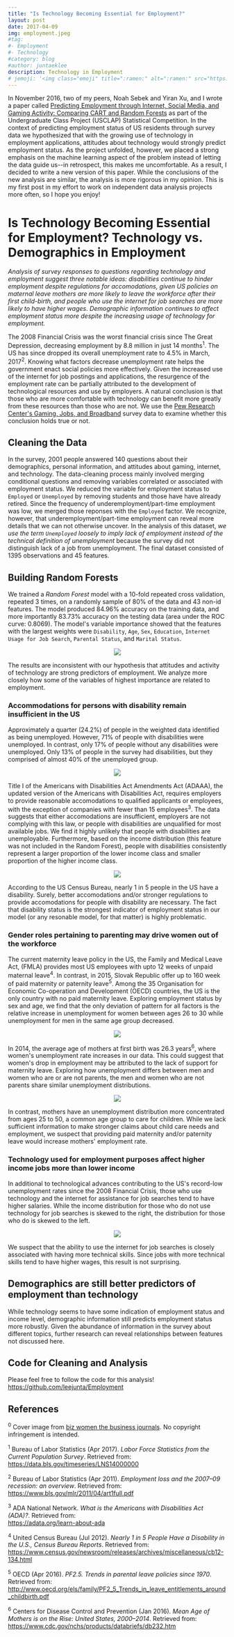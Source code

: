 ```yaml
---
title: "Is Technology Becoming Essential for Employment?"
layout: post
date: 2017-04-09
img: employment.jpeg
#tag:
#- Employment
#- Technology
#category: blog
#author: juntaeklee
description: Technology in Employment
# jemoji: '<img class="emoji" title=":ramen:" alt=":ramen:" src="https://assets.raw.githubusercontent.com/images/icons/emoji/unicode/1f35c.png" height="20" width="20" align="absmiddle">'
---
```


In November 2016, two of my peers, Noah Sebek and Yiran Xu, and I wrote a paper called
[Predicting Employment through Internet, Social Media, and Gaming Activity:
Comparing CART and Random Forests](https://github.com/leejunta/USCLAP-Competition/blob/master/PredictingEmploymentthroughInternetSocialMediaandGamingActivity.pdf) as part of the Undergraduate Class Project (USCLAP) Statistical Competition. In the context of predicting employment status of US residents through
survey data we hypothesized that with the growing use of
technology in employment applications, attitudes about technology would strongly
predict employment status. As the project unfolded, however, we placed a strong
emphasis on the machine learning aspect of the problem instead of letting
the data guide us--in retrospect, this makes me uncomfortable. As a result, I
decided to write a new version of this paper. While the conclusions of the new
analysis are similar, the analysis is more rigorous in my opinion. This is my first
post in my effort to work on independent data analysis projects more often, so
I hope you enjoy!  

# Is Technology Becoming Essential for Employment? Technology vs. Demographics in Employment  

*Analysis of survey responses to questions regarding technology and employment
suggest three notable ideas: disabilities continue to hinder employment despite
regulations for accomodations, given US policies on maternal leave mothers are
more likely to leave the workforce after their first child-birth, and people who
use the internet for job searches are more likely to have higher wages.
Demographic information  continues to affect employment status more despite the increasing
usage of technology for employment.*

The 2008 Financial Crisis was the worst financial crisis since The Great
Depression, decreasing employment by 8.8 million in just 14 months<sup>1</sup>. 
The US has since dropped its overall unemployment rate to 4.5% in March,
2017<sup>2</sup>. Knowing what factors 
decrease unemployment rate helps the government enact social policies more
effectively. Given the increased use of the internet for job postings and
applications, the resurgence of the employment rate can be partially
attributed to the development of technological resources and use by
employers. A natural conclusion is that those who are more comfortable with 
technology can benefit more greatly from these resources than those who are 
not. We use the [Pew Research Center's Gaming, Jobs, and Broadband](http://www.pewinternet.org/datasets/june-10-july-12-2015-gaming-jobs-and-broadband/) survey data to 
examine whether this conclusion holds true or not.  

## Cleaning the Data  

In the survey, 2001 people answered 140 questions about their demographics, 
personal information, and attitudes about gaming, internet, and technology. The
data-cleaning process mainly involved merging conditional questions and removing
variables correlated or associated with employment status. We reduced the 
variable for employment status to `Employed` or `Unemployed` by removing students
and those have have already retired. Since the frequency of underemployment/part-time
employment was low, we merged those reponses with the `Employed` factor. We
recognize, however, that underemployment/part-time employment can reveal more
details that we can not otherwise uncover. In the 
analysis of this dataset, *we use the term `Unemployed` loosely to imply lack of
employment instead of the technical definition of unemployment* because the
survey did not distinguish lack of a job from unemployment. The final 
dataset consisted of 1395 observations and 45 features.  

## Building Random Forests  

We trained a *Random Forest* model with a 10-fold repeated cross validation,
repeated 3 times, on a randomly sample of 80% of the data and 43 non-id features.
The model produced 84.96% accuracy on the training data, and more importantly
83.73% accuracy on the testing data (area under the ROC curve: 0.8069). The
model's variable importance showed that the features with the largest weights
were `Disability`, `Age`, `Sex`, `Education`, `Internet Usage for Job Search`,
`Parental Status`, and `Marital Status`.  

<p align="center">
    <img align="center" src="https://raw.githubusercontent.com/leejunta/Employment/master/figures/varimp.png">
</p>

The results are inconsistent with our hypothesis that attitudes and activity of 
technology are strong predictors of employment. We analyze more closely how some
of the variables of highest importance are related to employment.  

### Accommodations for persons with disability remain insufficient in the US

Approximately a quarter (24.2%) of people in the weighted data identified as
being unemployed. However, 71% of people with disabilities were unemployed.
In contrast, only 17% of people without any disabilities were unemployed. Only
13% of people in the survey had disabilities, but they comprised of almost 40% of the
unemployed group.  
<p align="center">
    <img align="center" src="https://raw.githubusercontent.com/leejunta/Employment/master/figures/disability.png">
</p>
Title I of the Americans with Disabilities Act Amendments Act (ADAAA), the
updated version of the Americans with Disabilities Act, requires 
employers to provide reasonable accomodations to qualified applicants or
employees, with the exception of companies with fewer than 15 employees<sup>3</sup>. The data 
suggests that either accomodations are insufficient, employers are not complying
with this law, or people with disabilities are unqualified for most available
jobs. We find it highly unlikely that people with disabilities are unemployable. 
Furthermore, based on the income distribution (this feature was
not included in the Random Forest), people with disabilities consistently
represent a larger proportion of the lower income class and smaller proportion of the
higher income class.  
<p align="center">
    <img align="center" src="https://raw.githubusercontent.com/leejunta/Employment/master/figures/income.png">
</p>
According to the US Census Bureau, nearly 1 in 5 people in the US have a
disability. Surely, better accomodations and/or stronger regulations to provide
accomodations for people with disability are necessary. The fact that disability
status is the strongest indicator of employment status in our model (or any
resonable model, for that matter) is highly problematic.

### Gender roles pertaining to parenting may drive women out of the workforce

The current maternity leave policy in the US, the Family and Medical Leave Act, 
(FMLA) provides most US employees with upto 12 weeks of unpaid maternal leave<sup>4</sup>.
In contrast, in 2015, Slovak Republic offer up to 160 week of paid maternity or
paternity leave<sup>5</sup>. Among the 35 Organisation for Economic Co-operation and 
Development (OECD) countries, the US is the only country with no paid maternity
leave. Exploring employment status by sex and age, we find that the only
deviation of pattern for all factors is the relative increase in unemployment
for women between ages 26 to 30 while unemployment for men in the same age group
decreased.  
<p align="center">
    <img align="center" src="https://raw.githubusercontent.com/leejunta/Employment/master/figures/ageempsex.png">
</p>
In 2014, the average age of mothers at first birth was 26.3 years<sup>6</sup>, where 
women's unemployment rate increases in
our data. This could suggest that women's drop in employment may be attributed
to the lack of support for maternity leave. Exploring how unemployment differs
between men and women who are or are not parents, the men and women who are not
parents share similar unemployment distributions.  
<p align="center">
    <img align="center" src="https://raw.githubusercontent.com/leejunta/Employment/master/figures/parentalemp.png">
</p>
In contrast, mothers have an unemployment distribution more concentrated from ages 25 
to 50, a common age group to care for children. While we lack sufficient
information to make stronger claims about child care needs and employment, we
suspect that providing paid maternity and/or paternity leave would increase
mothers' employment rate.

### Technology used for employment purposes affect higher income jobs more than lower income

In additional to technological advances contributing to the US's record-low 
unemployment rates since the 2008 Financial Crisis, those who use technology and
the internet for assistance for job searches tend to have higher salaries. While
the income distribution for those who do not use technology for job searches is
skewed to the right, the distribution for those who do is skewed to the left.  
<p align="center">
    <img align="center" src="https://raw.githubusercontent.com/leejunta/Employment/master/figures/incomeint.png">
</p>
We suspect that the ability to use the internet for job searches is closely 
associated with having more technical skills. Since jobs with more technical
skills tend to have higher wages, this result is not surprising.

## Demographics are still better predictors of employment than technology

While technology seems to have some indication of employment status and income
level, demographic information still predicts employment status more robustly.
Given the abundance of information in the survey about different topics,
further research can reveal relationships between features not discussed here.  

## Code for Cleaning and Analysis  

Please feel free to follow the code for this analysis!  
<https://github.com/leejunta/Employment>

## References

<sup>0</sup> Cover image from [biz women the business journals](https://www.bizjournals.com/bizwomen/news/latest-news/2021/09/ai-hiring-women-employment-gaps.html?page=all). No copyright infringement is intended.

<sup>1</sup> Bureau of Labor Statistics (Apr 2017). *Labor Force Statistics from the Current Population Survey*. Retrieved from:  
<https://data.bls.gov/timeseries/LNS14000000>  

<sup>2</sup> Bureau of Labor Statistics (Apr 2011). *Employment loss and the 2007–09
recession: an overview*. Retrieved from:  
<https://www.bls.gov/mlr/2011/04/art1full.pdf>  

<sup>3</sup> ADA National Network. *What is the Americans with Disabilities Act (ADA)?*.
Retrieved from:  
<https://adata.org/learn-about-ada>  

<sup>4</sup> United Census Bureau (Jul 2012). *Nearly 1 in 5 People Have a Disability in the U.S., Census Bureau Reports*. Retrieved from:  
<https://www.census.gov/newsroom/releases/archives/miscellaneous/cb12-134.html>  

<sup>5</sup> OECD (Apr 2016). *PF2.5. Trends in parental leave policies since 1970*.
Retrieved from:  
<http://www.oecd.org/els/family/PF2_5_Trends_in_leave_entitlements_around_childbirth.pdf>  

<sup>6</sup> Centers for Disease Control and Prevention (Jan 2016). *Mean Age of Mothers is on the Rise: United States, 2000–2014*. Retrieved from:  
<https://www.cdc.gov/nchs/products/databriefs/db232.htm>  

